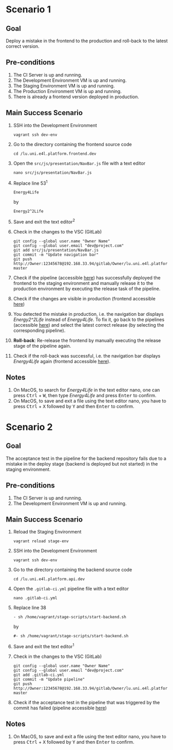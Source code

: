# Scenario 1

## Goal
Deploy a mistake in the frontend to the production and roll-back to the latest correct version.

## Pre-conditions
1. The CI Server is up and running.
2. The Development Environment VM is up and running.
3. The Staging Environment VM is up and running.
4. The Production Environment VM is up and running.
5. There is already a frontend version deployed in production.

## Main Success Scenario
1. SSH into the Development Environment

   ```shell
   vagrant ssh dev-env
   ```

2. Go to the directory containing the frontend source code

   ```shell
   cd /lu.uni.e4l.platform.frontend.dev
   ```

3. Open the `src/js/presentation/NavBar.js` file with a text editor

   ```shell
   nano src/js/presentation/NavBar.js
   ```

4. Replace line 53<sup>1</sup>

   ```
   Energy4Life
   ```

   by

   ```
   Energy2^2Life
   ```

5. Save and exit the text editor<sup>2</sup>

6. Check in the changes to the VSC (GitLab)

   ```shell
   git config --global user.name "Owner Name"
   git config --global user.email "dev@project.com"
   git add src/js/presentation/NavBar.js
   git commit -m "Update navigation bar"
   git push http://Owner:12345678@192.168.33.94/gitlab/Owner/lu.uni.e4l.platform.frontend.dev master
   ```

7. Check if the pipeline (accessible [here](http://192.168.33.94/gitlab/Owner/lu.uni.e4l.platform.frontend.dev/-/pipelines)) has successfully deployed the frontend to the staging environment and manually release it to the production environment by executing the release task of the pipeline.

8. Check if the changes are visible in production (frontend accessible [here](http://192.168.33.97/))

9. You detected the mistake in production, i.e. the navigation bar displays *Energy2^2Life* instead of *Energy4Life*.  To fix it, go back to the pipelines (accessible [here](http://192.168.33.94/gitlab/Owner/lu.uni.e4l.platform.frontend.dev/-/pipelines)) and select the latest correct release (by selecting the corresponding pipeline).

10. **Roll-back**: Re-release the frontend by manually executing the release stage of the pipeline again.

11. Check if the roll-back was successful, i.e. the navigation bar displays *Energy4Life* again (frontend accessible [here](http://192.168.33.97/)).

## Notes
1. On MacOS, to search for *Energy4Life* in the text editor nano, one can press <kbd>Ctrl</kbd> + <kbd>W</kbd>, then type *Energy4Life* and press <kbd>Enter</kbd> to confirm.
2. On MacOS, to save and exit a file using the text editor nano, you have to press <kbd>Ctrl</kbd> + <kbd>X</kbd> followed by <kbd>Y</kbd> and then <kbd>Enter</kbd> to confirm.

# Scenario 2

## Goal
The acceptance test in the pipeline for the backend repository fails due to a mistake in the deploy stage (backend is deployed but not started) in the staging environment.

## Pre-conditions
1. The CI Server is up and running.
2. The Development Environment VM is up and running.

## Main Success Scenario
1. Reload the Staging Environment

   ```shell
   vagrant reload stage-env
   ```

2. SSH into the Development Environment

   ```shell
   vagrant ssh dev-env
   ```

3. Go to the directory containing the backend source code

   ```shell
   cd /lu.uni.e4l.platform.api.dev
   ```

4. Open the `.gitlab-ci.yml` pipeline file with a text editor

   ```shell
   nano .gitlab-ci.yml
   ```

5. Replace line 38

   ```shell
   - sh /home/vagrant/stage-scripts/start-backend.sh
   ```

   by

   ```shell
   #- sh /home/vagrant/stage-scripts/start-backend.sh
   ```

6. Save and exit the text editor<sup>1</sup>

7. Check in the changes to the VSC (GitLab)

   ```shell
   git config --global user.name "Owner Name"
   git config --global user.email "dev@project.com"
   git add .gitlab-ci.yml
   git commit -m "Update pipeline"
   git push http://Owner:12345678@192.168.33.94/gitlab/Owner/lu.uni.e4l.platform.api.dev master
   ```

8. Check if the acceptance test in the pipeline that was triggered by the commit has failed (pipeline accessible [here](http://192.168.33.94/gitlab/Owner/lu.uni.e4l.platform.api.dev/-/pipelines))

## Notes
1. On MacOS, to save and exit a file using the text editor nano, you have to press <kbd>Ctrl</kbd> + <kbd>X</kbd> followed by <kbd>Y</kbd> and then <kbd>Enter</kbd> to confirm.
